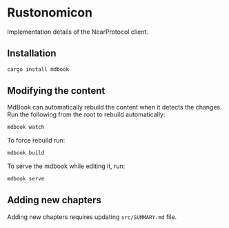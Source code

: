 # Rustonomicon

Implementation details of the NearProtocol client.

## Installation

```sh
cargo install mdbook
```

## Modifying the content

MdBook can automatically rebuild the content when it detects the changes. Run the following from the root to rebuild automatically:

```sh
mdbook watch
```

To force rebuild run:

```sh
mdbook build
```

To serve the mdbook while editing it, run:

```sh
mdbook serve
```

## Adding new chapters
Adding new chapters requires updating `src/SUMMARY.md` file.

